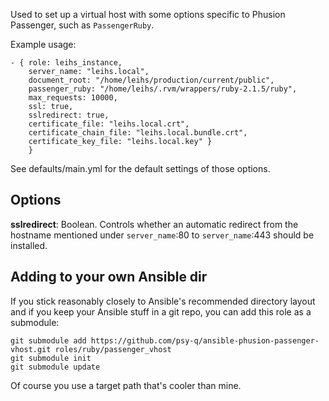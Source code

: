 Used to set up a virtual host with some options specific to Phusion Passenger, such as `PassengerRuby`.

Example usage:


    - { role: leihs_instance,
        server_name: "leihs.local",
        document_root: "/home/leihs/production/current/public",
        passenger_ruby: "/home/leihs/.rvm/wrappers/ruby-2.1.5/ruby",
        max_requests: 10000,
        ssl: true,
        sslredirect: true,
        certificate_file: "leihs.local.crt",
        certificate_chain_file: "leihs.local.bundle.crt",
        certificate_key_file: "leihs.local.key" }
        }

See defaults/main.yml for the default settings of those options.


## Options

**sslredirect**: Boolean. Controls whether an automatic redirect from the hostname mentioned under `server_name`:80 to `server_name`:443 should be installed.


## Adding to your own Ansible dir

If you stick reasonably closely to Ansible's recommended directory layout and if you keep your Ansible stuff in a git repo, you can add this role as a submodule:

    git submodule add https://github.com/psy-q/ansible-phusion-passenger-vhost.git roles/ruby/passenger_vhost
    git submodule init
    git submodule update

Of course you use a target path that's cooler than mine.
